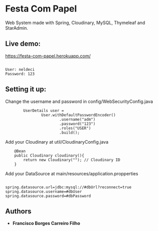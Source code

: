 # Festa Com Papel

Web System made with Spring, Cloudinary, MySQL, Thymeleaf and StarAdmin.

## Live demo:
https://festa-com-papel.herokuapp.com/

```

User: neldeci
Password: 123

```

## Setting it up:
Change the username and password in config/WebSecurityConfig.java
```
        UserDetails user =
                User.withDefaultPasswordEncoder()
                        .username("adm")
                        .password("123")
                        .roles("USER")
                        .build();
```

Add your Cloudinary at util/CloudinaryConfig.java

```
    @Bean
    public Cloudinary cloudinary(){
        return new Cloudinary(""); // Cloudinary ID
    }

```

Add your DataSource at main/resources/application.propperties


```

spring.datasource.url=jdbc:mysql://#dbUrl?reconnect=true
spring.datasource.username=#dbUser
spring.datasource.password=#dbPassword

```

## Authors

* **Francisco Borges Carreiro Filho**
